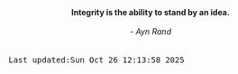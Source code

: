 
<div align="center"><b><span>Integrity is the ability to stand by an idea.</span></b><br><br><i> - Ayn Rand</i></div>
<br><br><kbd>Last updated:Sun Oct 26 12:13:58 2025</kbd>